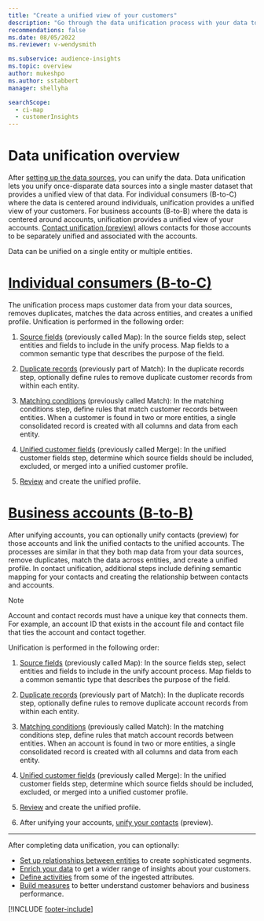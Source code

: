 ```yaml
---
title: "Create a unified view of your customers"
description: "Go through the data unification process with your data to create a single master dataset of account or customer profiles."
recommendations: false
ms.date: 08/05/2022
ms.reviewer: v-wendysmith

ms.subservice: audience-insights
ms.topic: overview
author: mukeshpo
ms.author: sstabbert
manager: shellyha

searchScope: 
  - ci-map
  - customerInsights
---
```


# Data unification overview

After [setting up the data sources](data-sources.md), you can unify the data. Data unification lets you unify once-disparate data sources into a single master dataset that provides a unified view of that data. For individual consumers (B-to-C) where the data is centered around individuals, unification provides a unified view of your customers. For business accounts (B-to-B) where the data is centered around accounts, unification provides a unified view of your accounts. [Contact unification (preview)](data-unification-contacts.md) allows contacts for those accounts to be separately unified and associated with the accounts.

Data can be unified on a single entity or multiple entities.

# [Individual consumers (B-to-C)](#tab/b2c)

The unification process maps customer data from your data sources, removes duplicates, matches the data across entities, and creates a unified profile. Unification is performed in the following order:

1. [Source fields](map-entities.md) (previously called Map): In the source fields step, select entities and fields to include in the unify process. Map fields to a common semantic type that describes the purpose of the field.

1. [Duplicate records](remove-duplicates.md) (previously part of Match): In the duplicate records step, optionally define rules to remove duplicate customer records from within each entity.

1. [Matching conditions](match-entities.md) (previously called Match): In the matching conditions step, define rules that match customer records between entities. When a customer is found in two or more entities, a single consolidated record is created with all columns and data from each entity.

1. [Unified customer fields](merge-entities.md) (previously called Merge): In the unified customer fields step, determine which source fields should be included, excluded, or merged into a unified customer profile.  

1. [Review](review-unification.md) and create the unified profile.

# [Business accounts (B-to-B)](#tab/b2b)

After unifying accounts, you can optionally unify contacts (preview) for those accounts and link the unified contacts to the unified accounts. The processes are similar in that they both map data from your data sources, remove duplicates, match the data across entities, and create a unified profile. In contact unification, additional steps include defining semantic mapping for your contacts and creating the relationship between contacts and accounts.

> [!NOTE]
> Account and contact records must have a unique key that connects them. For example, an account ID that exists in the account file and contact file that ties the account and contact together.

Unification is performed in the following order:

1. [Source fields](map-entities.md) (previously called Map): In the source fields step, select entities and fields to include in the unify account process. Map fields to a common semantic type that describes the purpose of the field.

1. [Duplicate records](remove-duplicates.md) (previously part of Match): In the duplicate records step, optionally define rules to remove duplicate account records from within each entity.

1. [Matching conditions](match-entities.md) (previously called Match): In the matching conditions step, define rules that match account records between entities. When an account is found in two or more entities, a single consolidated record is created with all columns and data from each entity.

1. [Unified customer fields](merge-entities.md) (previously called Merge): In the unified customer fields step, determine which source fields should be included, excluded, or merged into a unified customer profile.  

1. [Review](review-unification.md) and create the unified profile.

1. After unifying your accounts, [unify your contacts](data-unification-contacts.md) (preview).

---

After completing data unification, you can optionally:

- [Set up relationships between entities](relationships.md) to create sophisticated segments.
- [Enrich your data](enrichment-hub.md) to get a wider range of insights about your customers.
- [Define activities](activities.md) from some of the ingested attributes.
- [Build measures](measures.md) to better understand customer behaviors and business performance.

[!INCLUDE [footer-include](includes/footer-banner.md)]

